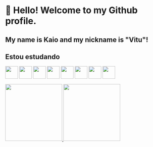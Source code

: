 # 👋 Hello! Welcome to my Github profile.
## My name is Kaio and my nickname is "Vitu"!

## Estou estudando

<img loading="lazy" src="https://cdn.jsdelivr.net/gh/devicons/devicon@latest/icons/html5/html5-plain-wordmark.svg" width="40" height="40"/> <img loading="lazy" src="https://cdn.jsdelivr.net/gh/devicons/devicon@latest/icons/css3/css3-original-wordmark.svg" width="40" height="40"/> <img loading="lazy" src="https://cdn.jsdelivr.net/gh/devicons/devicon@latest/icons/java/java-original-wordmark.svg" width="40" height="40" /> 
<img loading="lazy" src="https://cdn.jsdelivr.net/gh/devicons/devicon@latest/icons/javascript/javascript-original.svg" width="40" height="40"/> <img loading="lazy" src="https://cdn.jsdelivr.net/gh/devicons/devicon@latest/icons/typescript/typescript-original.svg" width="40" height="40"/> 
<img loading="lazy" src="https://cdn.jsdelivr.net/gh/devicons/devicon@latest/icons/csharp/csharp-plain.svg" width="40" height="40"/> <img loading="lazy" src="https://cdn.jsdelivr.net/gh/devicons/devicon@latest/icons/php/php-plain.svg" width="40" height="40"/> <img src="https://cdn.jsdelivr.net/gh/devicons/devicon@latest/icons/python/python-original-wordmark.svg" width="40" height="40"/>






<div>
<a href="https://github.com/Kaio-0708">
<img loading="lazy" height="180em" src="https://github-readme-stats.vercel.app/api/top-langs/?username=Kaio-0708&layout=compact&langs_count=7&theme=dracula"/>
<img loading="lazy" height="180em" src="https://github-readme-stats.vercel.app/api?username=Kaio-0708&show_icons=true&theme=dracula&include_all_commits=true&count_private=true"/>
</div>




